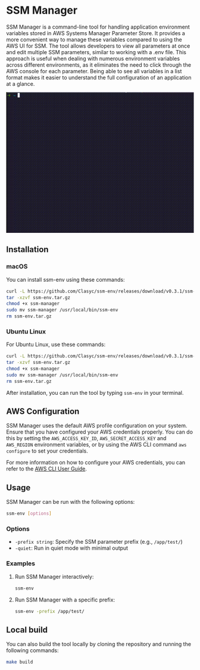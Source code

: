 # SSM Manager

SSM Manager is a command-line tool for handling application environment variables stored in AWS Systems Manager 
Parameter Store. It provides a more convenient way to manage these variables compared to using the AWS UI for SSM. 
The tool allows developers to view all parameters at once and edit multiple SSM parameters, similar to working with
a .env file. This approach is useful when dealing with numerous environment variables across different environments,
as it eliminates the need to click through the AWS console for each parameter. Being able to see all variables in a 
list format makes it easier to understand the full configuration of an application at a glance.

![demo.gif](demo.gif)

## Installation

### macOS

You can install ssm-env using these commands:

```bash
curl -L https://github.com/Clasyc/ssm-env/releases/download/v0.3.1/ssm-manager-v0.3.1-darwin-amd64.tar.gz -o ssm-env.tar.gz
tar -xzvf ssm-env.tar.gz
chmod +x ssm-manager
sudo mv ssm-manager /usr/local/bin/ssm-env
rm ssm-env.tar.gz
```

### Ubuntu Linux

For Ubuntu Linux, use these commands:

```bash
curl -L https://github.com/Clasyc/ssm-env/releases/download/v0.3.1/ssm-manager-v0.3.1-linux-amd64.tar.gz -o ssm-env.tar.gz
tar -xzvf ssm-env.tar.gz
chmod +x ssm-manager
sudo mv ssm-manager /usr/local/bin/ssm-env
rm ssm-env.tar.gz
```

After installation, you can run the tool by typing `ssm-env` in your terminal.

## AWS Configuration

SSM Manager uses the default AWS profile configuration on your system. Ensure that you have configured your AWS credentials properly. You can do this by setting the `AWS_ACCESS_KEY_ID`, `AWS_SECRET_ACCESS_KEY` and `AWS_REGION` environment variables, or by using the AWS CLI command `aws configure` to set your credentials.

For more information on how to configure your AWS credentials, you can refer to the [AWS CLI User Guide](https://docs.aws.amazon.com/cli/latest/userguide/cli-configure-files.html).

## Usage

SSM Manager can be run with the following options:

```bash
ssm-env [options]
```

### Options

- `-prefix string`: Specify the SSM parameter prefix (e.g., `/app/test/`)
- `-quiet`: Run in quiet mode with minimal output

### Examples

1. Run SSM Manager interactively:
   ```bash
   ssm-env
   ```

2. Run SSM Manager with a specific prefix:
   ```bash
   ssm-env -prefix /app/test/
   ```
   
## Local build

You can also build the tool locally by cloning the repository and running the following commands:

```bash
make build
```